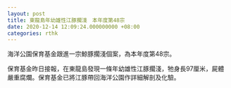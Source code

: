 ```yaml
---
layout: post
title: 東龍島年幼雄性江豚擱淺　本年度第48宗
date: 2020-12-14 12:09:24.000000000 +08:00
categories: rthk
---
```


海洋公園保育基金跟進一宗鯨豚擱淺個案，為本年度第48宗。

保育基金昨日接報，在東龍島發現一條年幼雄性江豚擱淺，牠身長97厘米，屍體嚴重腐爛。保育基金已將江豚帶回海洋公園作詳細解剖及化驗。

